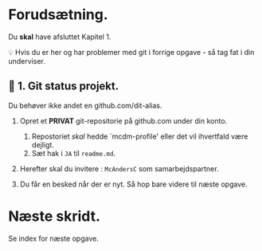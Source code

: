 # Forudsætning.

Du **skal** have afsluttet Kapitel 1.

:bulb: Hvis du er her og har problemer med git i forrige opgave - så tag fat i din underviser. 

## :dart: 1. Git status projekt.

Du behøver ikke andet en github.com/dit-alias.

1. Opret et **PRIVAT** git-repositorie på github.com under din konto.
    1. Repostoriet *skal* hedde `mcdm-profile' eller det vil ihvertfald være dejligt.
    1. Sæt hak i `JA` til `readme.md`.
    
2. Herefter skal du invitere : `McAndersC` som samarbejdspartner.
3. Du får en besked når der er nyt. Så hop bare videre til næste opgave.

# Næste skridt.

Se index for næste opgave.



